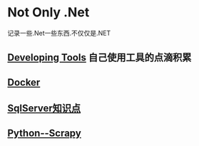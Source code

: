 # Not Only .Net

记录一些.Net一些东西.不仅仅是.NET

## [Developing Tools](./Tools.md) 自己使用工具的点滴积累

## [Docker](./Docker.md)

## [SqlServer知识点](./SqlServer.md)

## [Python--Scrapy](./Python.Scrapy.md)
